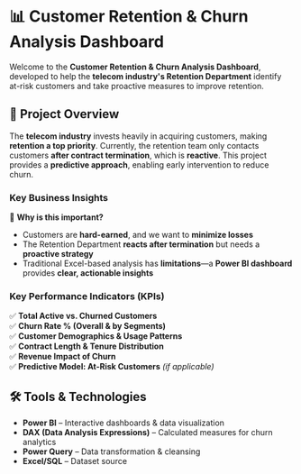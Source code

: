 # 📊 Customer Retention & Churn Analysis Dashboard  

Welcome to the **Customer Retention & Churn Analysis Dashboard**, developed to help the **telecom industry's Retention Department** identify at-risk customers and take proactive measures to improve retention.  

## 🚀 Project Overview  
The **telecom industry** invests heavily in acquiring customers, making **retention a top priority**. Currently, the retention team only contacts customers **after contract termination**, which is **reactive**. This project provides a **predictive approach**, enabling early intervention to reduce churn.  

### **Key Business Insights**  
📌 **Why is this important?**  
- Customers are **hard-earned**, and we want to **minimize losses**  
- The Retention Department **reacts after termination** but needs a **proactive strategy**  
- Traditional Excel-based analysis has **limitations**—a **Power BI dashboard** provides **clear, actionable insights**  

### **Key Performance Indicators (KPIs)**  
✅ **Total Active vs. Churned Customers**  
✅ **Churn Rate % (Overall & by Segments)**  
✅ **Customer Demographics & Usage Patterns**  
✅ **Contract Length & Tenure Distribution**  
✅ **Revenue Impact of Churn**  
✅ **Predictive Model: At-Risk Customers** *(if applicable)*  

## 🛠️ Tools & Technologies  
- **Power BI** – Interactive dashboards & data visualization  
- **DAX (Data Analysis Expressions)** – Calculated measures for churn analytics  
- **Power Query** – Data transformation & cleansing  
- **Excel/SQL** – Dataset source   

